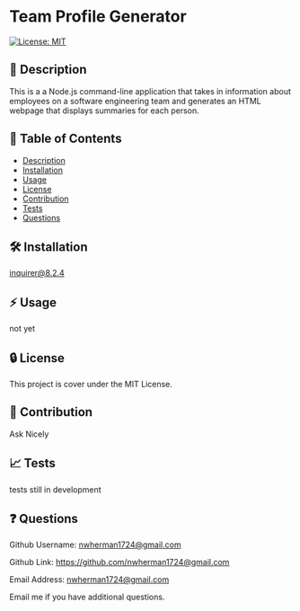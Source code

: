 # Team Profile Generator

  [![License: MIT](https://img.shields.io/badge/License-MIT-yellow.svg)](https://opensource.org/licenses/MIT)

  ## :blue_book: Description

  This is a a Node.js command-line application that takes in information about employees on a software engineering team and generates an HTML webpage that displays summaries for each person.

  ## :bookmark_tabs: Table of Contents

  - [Description](#description)
  - [Installation](#installation)
  - [Usage](#usage)
  - [License](#license)
  - [Contribution](#contribution)
  - [Tests](#tests)
  - [Questions](#questions)

  ## :hammer_and_wrench: Installation
  inquirer@8.2.4

  ## :zap: Usage
  not yet
      
  ## :lock: License
  
  This project is cover under the MIT License.

  ## :handshake: Contribution
  Ask Nicely

  ## :chart_with_upwards_trend: Tests
  tests still in development
  
  ## :question: Questions
  Github Username: nwherman1724@gmail.com

  Github Link: https://github.com/nwherman1724@gmail.com
  
  Email Address: nwherman1724@gmail.com
  
  Email me if you have additional questions.